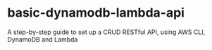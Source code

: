 # basic-dynamodb-lambda-api
A step-by-step guide to set up a CRUD RESTful API, using AWS CLI, DynamoDB and Lambda
